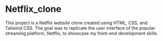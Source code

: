 # Netflix_clone
This project is a Netflix website clone created using HTML, CSS, and Tailwind CSS. The goal was to replicate the user interface of the popular streaming platform, Netflix, to showcase my front-end development skills.
